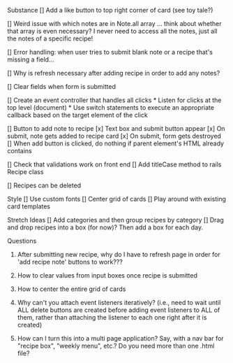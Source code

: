 Substance
[] Add a like button to top right corner of card (see toy tale?)

[] Weird issue with which notes are in Note.all array ... think about whether that array is even necessary? I never need to access all the notes, just all the notes of a specific recipe!

[] Error handling: when user tries to submit blank note or a recipe that's missing a field...

[] Why is refresh necessary after adding recipe in order to add any notes?

[] Clear fields when form is submitted

[] Create an event controller that handles all clicks
    * Listen for clicks at the top level (document)
    * Use switch statements to execute an appropriate callback based on the target element of the click

[] Button to add note to recipe
    [x] Text box and submit button appear
    [x] On submit, note gets added to recipe card 
    [x] On submit, form gets destroyed
    [] When add button is clicked, do nothing if parent element's HTML already contains <form>

[] Check that validations work on front end 
    [] Add titleCase method to rails Recipe class

[] Recipes can be deleted

Style
[] Use custom fonts
[] Center grid of cards
[] Play around with existing card templates

Stretch Ideas
[] Add categories and then group recipes by category
[] Drag and drop recipes into a box (for now)? Then add a box for each day.

Questions
1. After submitting new recipe, why do I have to refresh page in order for 'add recipe note' buttons to work???

2. How to clear values from input boxes once recipe is submitted

3. How to center the entire grid of cards

4. Why can't you attach event listeners iteratively? (i.e., need to wait until ALL delete buttons are created before adding event listeners to ALL of them, rather than attaching the listener to each one right after it is created)

5. How can I turn this into a multi page application? Say, with a nav bar for "recipe box", "weekly menu", etc.? Do you need more than one .html file?

